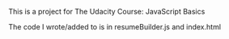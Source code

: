 This is a project for The Udacity Course: JavaScript Basics

The code I wrote/added to is in resumeBuilder.js and index.html
